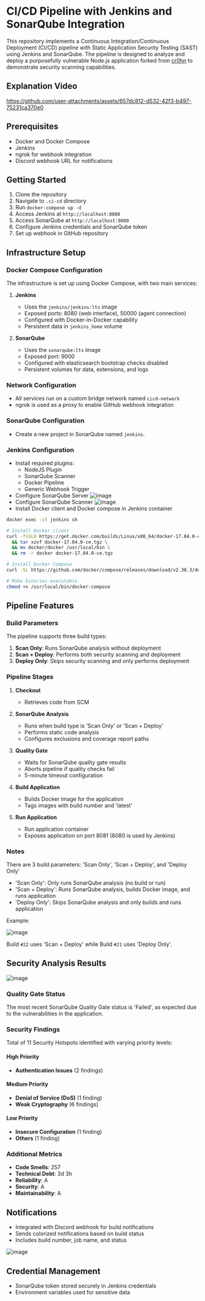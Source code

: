 # CI/CD Pipeline with Jenkins and SonarQube Integration

This repository implements a Continuous Integration/Continuous Deployment (CI/CD) pipeline with Static Application Security Testing (SAST) using Jenkins and SonarQube. The pipeline is designed to analyze and deploy a purposefully vulnerable Node.js application forked from [cr0hn](https://github.com/cr0hn/vulnerable-node) to demonstrate security scanning capabilities.

## Explanation Video

https://github.com/user-attachments/assets/657dc812-d532-42f3-b497-75231ca370e0

## Prerequisites

- Docker and Docker Compose
- Jenkins
- ngrok for webhook integration
- Discord webhook URL for notifications

## Getting Started

1. Clone the repository
2. Navigate to `.ci-cd` directory
3. Run `docker-compose up -d`
4. Access Jenkins at `http://localhost:8080`
5. Access SonarQube at `http://localhost:9000`
6. Configure Jenkins credentials and SonarQube token
7. Set up webhook in GitHub repository

## Infrastructure Setup

### Docker Compose Configuration
The infrastructure is set up using Docker Compose, with two main services:

1. **Jenkins**
   - Uses the `jenkins/jenkins:lts` image
   - Exposed ports: 8080 (web interface), 50000 (agent connection)
   - Configured with Docker-in-Docker capability
   - Persistent data in `jenkins_home` volume

2. **SonarQube**
   - Uses the `sonarqube:lts` image
   - Exposed port: 9000
   - Configured with elasticsearch bootstrap checks disabled
   - Persistent volumes for data, extensions, and logs
  
### Network Configuration
- All services run on a custom bridge network named `cicd-network`
- ngrok is used as a proxy to enable GitHub webhook integration

### SonarQube Configuration

- Create a new project in SonarQube named `jenkins`.

### Jenkins Configuration

- Install required plugins:
  - NodeJS Plugin
  - SonarQube Scanner
  - Docker Pipeline
  - Generic Webhook Trigger
- Configure SonarQube Server
![image](https://github.com/user-attachments/assets/2c20e5fe-723b-4d60-b8cf-b3bce3bcef5b)
- Configure SonarQube Scanner
![image](https://github.com/user-attachments/assets/a90f00c7-adb2-47c5-a0d7-6711ec949538)
- Install Docker client and Docker compose in Jenkins container
```bash
docker exec -it jenkins sh

# Install Docker client
curl -fsSLO https://get.docker.com/builds/Linux/x86_64/docker-17.04.0-ce.tgz \
  && tar xzvf docker-17.04.0-ce.tgz \
  && mv docker/docker /usr/local/bin \
  && rm -r docker docker-17.04.0-ce.tgz

# Install Docker Compose
curl -SL https://github.com/docker/compose/releases/download/v2.30.3/docker-compose-linux-x86_64 -o /usr/local/bin/docker-compose

# Make binaries executable
chmod +x /usr/local/bin/docker-compose
```

## Pipeline Features

### Build Parameters
The pipeline supports three build types:
1. **Scan Only**: Runs SonarQube analysis without deployment
2. **Scan + Deploy**: Performs both security scanning and deployment
3. **Deploy Only**: Skips security scanning and only performs deployment

### Pipeline Stages

1. **Checkout**
   - Retrieves code from SCM

2. **SonarQube Analysis**
   - Runs when build type is 'Scan Only' or 'Scan + Deploy'
   - Performs static code analysis
   - Configures exclusions and coverage report paths

3. **Quality Gate**
   - Waits for SonarQube quality gate results
   - Aborts pipeline if quality checks fail
   - 5-minute timeout configuration

4. **Build Application**
   - Builds Docker image for the application
   - Tags images with build number and 'latest'

5. **Run Application**
   - Run application container
   - Exposes application on port 8081 (8080 is used by Jenkins)

### Notes

There are 3 build parameters: 'Scan Only', 'Scan + Deploy', and 'Deploy Only'
   - 'Scan Only': Only runs SonarQube analysis (no build or run)
   - 'Scan + Deploy': Runs SonarQube analysis, builds Docker image, and runs application
   - 'Deploy Only': Skips SonarQube analysis and only builds and runs application

Example:

![image](https://github.com/user-attachments/assets/3b9fe8b7-4e9f-45e1-af77-cb1d33fd2c0d)

Build `#22` uses 'Scan + Deploy' while Build `#21` uses 'Deploy Only'.

## Security Analysis Results

![image](https://github.com/user-attachments/assets/3054aca8-4082-4c54-a300-337d63ab0e0d)

### Quality Gate Status
The most recent SonarQube Quality Gate status is 'Failed', as expected due to the vulnerabilities in the application.

### Security Findings
Total of 11 Security Hotspots identified with varying priority levels:

#### High Priority
- **Authentication Issues** (2 findings)

#### Medium Priority
- **Denial of Service (DoS)** (1 finding)
- **Weak Cryptography** (6 findings)

#### Low Priority
- **Insecure Configuration** (1 finding)
- **Others** (1 finding)

### Additional Metrics
- **Code Smells**: 257
- **Technical Debt**: 3d 3h
- **Reliability**: A
- **Security**: A
- **Maintainability**: A

## Notifications
- Integrated with Discord webhook for build notifications
- Sends colorized notifications based on build status
- Includes build number, job name, and status

![image](https://github.com/user-attachments/assets/a808c968-2a2c-4a21-995f-3d59de988c85)

## Credential Management
- SonarQube token stored securely in Jenkins credentials
- Environment variables used for sensitive data
